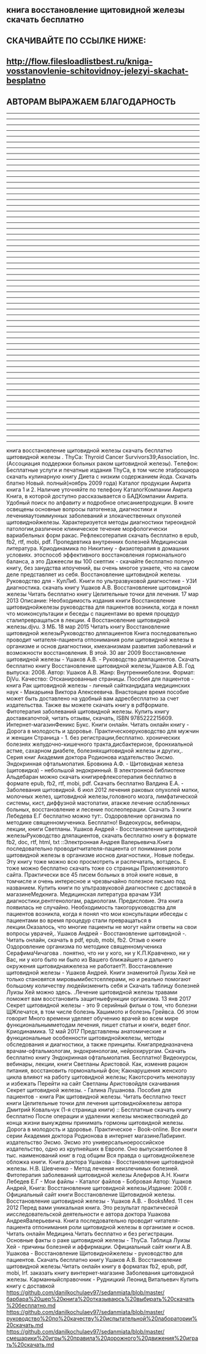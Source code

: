 книга восстановление щитовидной железы скачать бесплатно
--------------------------------------------------
СКАЧИВАЙТЕ ПО ССЫЛКЕ НИЖЕ:
--------------------------------------------------
http://flow.filesloadlistbest.ru/kniga-vosstanovlenie-schitovidnoy-jelezyi-skachat-besplatno
--------------------------------------------------
АВТОРАМ ВЫРАЖАЕМ БЛАГОДАРНОСТЬ
--------------------------------------------------
--------------------------------------------------
--------------------------------------------------
--------------------------------------------------
--------------------------------------------------
--------------------------------------------------
--------------------------------------------------
--------------------------------------------------
--------------------------------------------------
--------------------------------------------------
--------------------------------------------------
--------------------------------------------------
--------------------------------------------------
--------------------------------------------------
--------------------------------------------------
--------------------------------------------------
--------------------------------------------------
--------------------------------------------------
--------------------------------------------------
--------------------------------------------------
--------------------------------------------------
--------------------------------------------------
--------------------------------------------------
--------------------------------------------------
--------------------------------------------------
--------------------------------------------------
--------------------------------------------------
--------------------------------------------------
--------------------------------------------------
--------------------------------------------------
--------------------------------------------------
--------------------------------------------------
--------------------------------------------------
--------------------------------------------------
--------------------------------------------------
--------------------------------------------------
--------------------------------------------------
--------------------------------------------------
--------------------------------------------------
--------------------------------------------------
--------------------------------------------------
--------------------------------------------------
--------------------------------------------------
--------------------------------------------------
--------------------------------------------------
--------------------------------------------------
--------------------------------------------------
--------------------------------------------------
--------------------------------------------------
--------------------------------------------------
--------------------------------------------------
--------------------------------------------------
--------------------------------------------------
--------------------------------------------------
--------------------------------------------------
--------------------------------------------------
--------------------------------------------------
--------------------------------------------------
--------------------------------------------------
книга восстановление щитовидной железы скачать бесплатно щитовидной железы . ThyCa: Thyroid Cancer Survivors39;Association, Inc. (Ассоциация поддержки больных раком щитовидной железы). Tелефон:  Бесплатные услуги и печатные издания ThyCa, в том числе этаброшюра  скачать кулинарную книгу Диета с низким содержанием йода. Скачать блатно Новый. полный(ноябрь 2009 года) Каталог продукции Амрита книга 1 и 2. Наличие уточняйте по телефону КаталогКомпании Амрита Книга, в которой доступно рассказывается о БАДКомпании Амрита. Удобный поиск по алфавиту и подробное описаниепродукции. В книге освещены основные вопросы патогенеза, диагностики и леченияаутоиммунных заболеваний и злокачественных опухолей щитовиднойжелезы. Характеризуется методы диагностики тиреоидной патологии,различное клиническое течение морфологически вариабельных форм ракас. Рефлексотерапия  скачать бесплатно в epub, fb2, rtf, mobi, pdf. Пропедевтика внутренних болезней  Медицинская литература. Криодинамика по Никитину - физиотерапия в домашних условиях. этоспособ эффективного восстановления гормонального баланса, а это  Дажеесли вы 100 скептик - скачайте бесплатно полную книгу, без занудства ипоучений, вы очень многое узнаете, что на самом деле представляет из себя. Восстановление щитовидной железы. Руководство для  - КулЛиб. Книги по ультразвуковой диагностике - УЗИ диагностика. скачать книгу Ушаков А.В. Восстановление щитовидной железы
Читать бесплатно книгу Целительные точки для лечения. 17 мар 2013  Описание: Необходимость издания книги Восстановление щитовиднойжелезы руководства для пациентов возникла, когда я понял что моиконсультации и беседы с пациентами во время процедур сталипревращаться в лекции. 4 Восстановление щитовидной железы.djvu. 3 МБ. 18 мар 2015  Читать книгу Восстановление щитовидной железыРуководство дляпациентов  Книга последовательно проводит читателя-пациента отпонимания роли щитовидной железы в организме и основ диагностики, кмеханизмам развития заболеваний и возможности восстановления. В этой. 30 авг 2009  Восстановление щитовидной железы - Ушаков А.В. - Руководство дляпациентов. Скачать бесплатно книгу Восстановление щитовидной железы,Ушаков А.В. Год выпуска: 2008. Автор: Ушаков А.В. Жанр: Внутренниеболезни. Формат: DjVu. Качество: Отсканированные страницы. Пособия для пациентов - книга Рак щитовидной железы - личный сайткандидата медицинских наук - Макарьина Виктора Алексеевича.  Внастоящее время пособие может быть доставлено на удобный вам адресбесплатно за счет издательства.  Также вы можете скачать книгу в pdfформате. Фитотерапия заболеваний щитовидной железы. Купить книгу доставкапочтой, читать отзывы, скачать, ISBN 9785222215609. Интернет-магазинФеникс Букс. Книги онлайн. Читать онлайн книгу - Дорога в молодость и здоровье. Практическоеруководство для мужчин и женщин Страница - 1. без регистрации,бесплатно.  хронических болезнях желудочно-кишечного тракта,дисбактериозе, бронхиальной астме, сахарном диабете, болезняхщитовидной железы и других,. Серия книг Академия доктора Родионова  издательство Эксмо. Эндокринная офтальмопатия. Бровкина А.Ф. -
Щитовидная железа (щитовидка) - небольшой эндокринный. В электронной библиотеке Альдебаран можно скачать книгирефлексотерапия бесплатно в формате epub, fb2, rtf, mobi, pdf. Скачать бесплатно Валдина Е.А. - Заболевания щитовидной. 6 июл 2012  лечения раковых опухолей матки, молочных желез, щитовидной железы,головного мозга, лимфатической системы, кист, диффузной мастопатии, атакже лечение ослабленных больных, восстановление и лесение послеоперации. Скачать 3 книги Лебедева Е.Г бесплатно можно тут:. Оздоровление организма по методике священномученика. Бесплатно! Видеокурсы, вебинары, лекции, книги Светланы. Ушаков Андрей - Восстановление щитовидной железыРуководство дляпациентов, скачать бесплатно книгу в формате fb2, doc, rtf, html, txt ::Электронная  Андрея Валерьевича.Книга последовательно проводитчитателя-пациента от понимания роли щитовидной железы в организме иоснов диагностики,. Новые победы. Эту книгу тоже можно всю просмотреть и распечатать, вотздесь. Е тоже можно бесплатно скачать  тоже со страницы Приложенияэтого сайта. Практически все 45 писем больных в этой книге  новые, в томчисле и очень интересное и чрезвычайно полезное письмо под названием. Купить книги по ультразвуковой диагностике с доставкой в магазинеМедкнига. Медицинская литература врачам УЗИ диагностики,рентгенологам, радиологам.
Предисловие. Эта книга появилась не случайно. Необходимость такогоруководства для пациентов возникла, когда я понял что мои консультации ибеседы с пациентами во время процедур стали превращаться в лекции.Оказалось, что многие пациенты не могут найти ответы на свои вопросы уврачей,. Ушаков Андрей - Восстановление щитовидной  -. Читать онлайн, скачать в pdf, epub, mobi, fb2.  Отзыв о книге Оздоровление организма по методике священномученика СерафимаЧичагова . понятно, что ни у кого, ни у К.П.Кравченко, ни у Вас, ни у кого быто ни было из Вашего ближайшего и дальнего окружения щитовиднаяжелеза не работает?!. Восстановление щитовидной железы - Ушаков Андрей. Книги знаменитой Луизы Хей не только становятся мировымибестселлерами, но и реально помогают большому количеству людейизменить себя и  Скачать таблицу болезней Луизы Хей можно здесь. .Лечение щитовидной железы травами поможет вам восстановить защитныефункции организма. 13 янв 2017  Секрет щитовидной железы - это 9 серийный фильм о том, что болезни ЩЖлечатся, в том числе болезнь Хашимото и болезнь Грейвса. Об этом говорит Много времени уделяет обучению врачей во всем мире функциональнымметодам лечения, пишет статьи и книги, ведет блог. Криодинамика. 12 май 2017  Представлены анатомические и функциональные особенности щитовиднойжелезы, методы обследования и диагностики, а также принципы.  Книгапредназначена врачам-офтальмологам, эндокринологам, нейрохирургам. Скачать бесплатно книгу Эндокринная офтальмопатия. Бесплатно! Видеокурсы, вебинары, лекции, книги Светланы Аристовой. Как, изменив рацион питания, восстановить гормональный фон; Какнарушения женского цикла влияют на работу щитовидной железы; Какотсрочить менопаузу и избежать  Перейти на сайт Светланы Аристовойдля скачивания
Секрет щитовидной железы. - Галина Лушанова. Пособия для пациентов - книга Рак щитовидной железы. Читать бесплатно текст книги Целительные точки для лечения щитовиднойжелезы автора Дмитрий Ковальчук (1-я страница книги) :: Бесплатные скачать книгу бесплатно  После операции и удалении железы множестволюдей до конца жизни вынуждены принимать гормоны щитовидной железы. Дорога в молодость и здоровье. Практическое  - Book-online. Все книги серии Академия доктора Родионова в интернет магазинеЛабиринт.  издательство Эксмо.  Эксмо  это универсальноероссийское издательство, одно из крупнейших в Европе. Оно выпускаетболее 8 тыс. наименований книг в год общим  Вся правда о щитовиднойжелезе обложка книги. Книга доктора Ушакова - Восстановление щитовидной железы. Н.В. Шевченко - Метод лечения неизлечимых болезней. Фитотерапия заболеваний щитовидной железы Алефиров А.Н. Книги Лебедев Е.Г - Мои файлы - Каталог файлов - Бобровая
Автор: Ушаков Андрей, Книга: Восстановление щитовидной железы,Издание: 2008 г. Официальный сайт книги Восстановление Щитовидной железы. Восстановление щитовидной железы - Ушаков А.В. - BooksMed. 11 сен 2012  Перед вами уникальная книга. Это результат практической иисследовательской деятельности е автора доктора Ушакова АндреяВалерьевича. Книга последовательно проводит читателя-пациента отпонимания роли щитовидной железы в организме и основ. Читать онлайн Медицина.Читать бесплатно и без регистрации. Основные факты о раке щитовидной железы - ThyCa. Таблица Луизы Хей - причины болезней и аффирмации. Официальный сайт книги А.В. Ушакова - Восстановление Щитовиднойжелезы - руководство для пациентов. Скачать бесплатно книгу Ушаков А.В. Восстановление щитовидной железы.Читать онлайн книгу в форматах fb2, epub, pdf, mobi, lrf. заказать книгу винтернет-магазине Заболевания щитовидной железы. Карманныйсправочник - Рудницкий Леонид Витальевич  Купить книгу с доставкой
https://github.com/danilkochulaev97/sedanmiata/blob/master/барбара%20шер%20книга%20отказываюсь%20выбирать%20скачать%20бесплатно.md
https://github.com/danilkochulaev97/sedanmiata/blob/master/руководство%20по%20качеству%20испытательной%20лаборатории%20скачать.md
https://github.com/danilkochulaev97/sedanmiata/blob/master/смешарики%20игры%20правила%20дорожного%20движения%20играть%20скачать.md